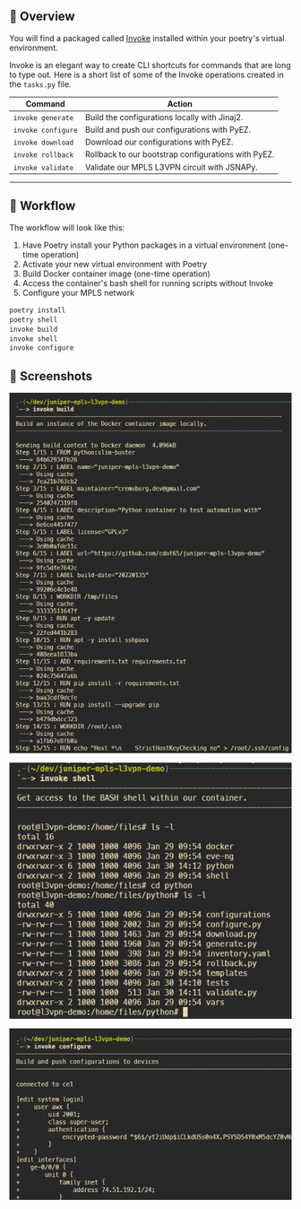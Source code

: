 ## 📌 Overview

You will find a packaged called [Invoke](http://www.pyinvoke.org/) installed within your poetry's virtual environment.

Invoke is an elegant way to create CLI shortcuts for commands that are long to type out. Here is a short list of some of the Invoke operations created in the `tasks.py` file.

| Command            | Action                                              |
| ------------------ | --------------------------------------------------- |
| `invoke generate`  | Build the configurations locally with Jinaj2.       |
| `invoke configure` | Build and push our configurations with PyEZ.        |
| `invoke download`  | Download our configurations with PyEZ.              |
| `invoke rollback`  | Rollback to our bootstrap configurations with PyEZ. |
| `invoke validate`  | Validate our MPLS L3VPN circuit with JSNAPy.        |

---

## 🚀 Workflow

The workflow will look like this:

1. Have Poetry install your Python packages in a virtual environment (one-time operation)
2. Activate your new virtual environment with Poetry
3. Build Docker container image (one-time operation)
4. Access the container's bash shell for running scripts without Invoke
5. Configure your MPLS network

```bash
poetry install
poetry shell
invoke build
invoke shell
invoke configure
```

## 📸 Screenshots

![invoke build](../../assets/images/invoke_build.png)

![invoke shell](../../assets/images/invoke_shell.png)

![invoke configure](../../assets/images/invoke_configure.png)
